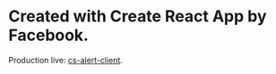 # Created with Create React App by Facebook.

Production live:  [cs-alert-client](https://cs-alert-client.web.app/).
